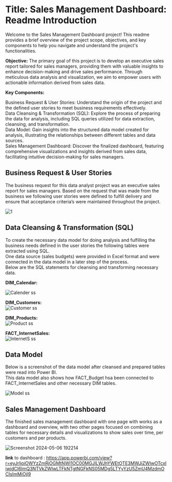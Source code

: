 
# Title: Sales Management Dashboard: Readme Introduction

Welcome to the Sales Management Dashboard project! This readme provides a brief overview of the project scope, objectives, and key components to help you navigate and understand the project's functionalities.

**Objective:**
The primary goal of this project is to develop an executive sales report tailored for sales managers, providing them with valuable insights to enhance decision-making and drive sales performance. Through meticulous data analysis and visualization, we aim to empower users with actionable information derived from sales data.

**Key Components:**

Business Request & User Stories: Understand the origin of the project and the defined user stories to meet business requirements effectively.<br>
Data Cleansing & Transformation (SQL): Explore the process of preparing the data for analysis, including SQL queries utilized for data extraction, cleansing, and transformation.<br>
Data Model: Gain insights into the structured data model created for analysis, illustrating the relationships between different tables and data sources.<br>
Sales Management Dashboard: Discover the finalized dashboard, featuring comprehensive visualizations and insights derived from sales data, facilitating intuitive decision-making for sales managers.

## Business Request & User Stories<br>
The business request for this data analyst project was an executive sales report for sales managers. Based on the request that was made from the business we following user stories were defined to fulfill delivery and ensure that acceptance criteria’s were maintained throughout the project.<br>

![1](https://github.com/alysahab/Sales-Analysis-Management/assets/125446376/c888d837-913f-4636-9ba5-47309b9e37dc)

## Data Cleansing & Transformation (SQL)<br>
To create the necessary data model for doing analysis and fulfilling the business needs defined in the user stories the following tables were extracted using SQL.<br>
One data source (sales budgets) were provided in Excel format and were connected in the data model in a later step of the process.<br>
Below are the SQL statements for cleansing and transforming necessary data.

**DIM_Calendar:**<br>

![Calender ss](https://github.com/alysahab/Sales-Analysis-Management/assets/125446376/1da64091-b11e-4e13-86e2-f6473e7bf36b)

**DIM_Customers:**<br>
![Customer ss](https://github.com/alysahab/Sales-Analysis-Management/assets/125446376/27bd09ea-89a6-4fb4-a121-c3c7b1457ad2)

**DIM_Products:**<br>
![Product ss](https://github.com/alysahab/Sales-Analysis-Management/assets/125446376/e2cd4982-3281-4f2a-aeaf-6a56f48d6828)

**FACT_InternetSales:**<br>
![InternetS ss](https://github.com/alysahab/Sales-Analysis-Management/assets/125446376/242b4361-da2f-4820-82e4-3e3b35e60351)

## Data Model<br>
Below is a screenshot of the data model after cleansed and prepared tables were read into Power BI.<br>
This data model also shows how FACT_Budget hsa been connected to FACT_InternetSales and other necessary DIM tables.<br>

![Model ss](https://github.com/alysahab/Sales-Analysis-Management/assets/125446376/c4cff10b-f5d3-45f0-af4c-3f52e86ae48e)

## Sales Management Dashboard<br>
The finished sales management dashboard with one page with works as a dashboard and overview, with two other pages focused on combining tables for necessary details and visualizations to show sales over time, per customers and per products.<br>

![Screenshot 2024-05-06 192214](https://github.com/alysahab/Sales-Analysis-Management/assets/125446376/aa649f74-d6d7-499a-bba3-d90e585acee2)

**link** to dashboard : https://app.powerbi.com/view?r=eyJrIjoiOWYzZmRjOGMtNWI1OC00MGJlLWJhYWEtOTE3MWJiZWIwOTcxIiwidCI6ImQ3NTVkZWIwLTFkNTgtNGFkNS05MDg5LTYyYzU5ZmU4MzdmOCIsImMiOjl9
